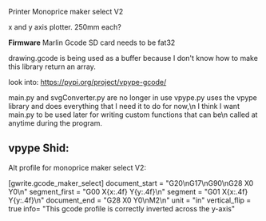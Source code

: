 Printer Monoprice maker select V2

x and y axis plotter. 250mm each?

**Firmware**
Marlin Gcode
SD card needs to be fat32

drawing.gcode is being used as a buffer because I don't know how to make this library return an array.

look into: https://pypi.org/project/vpype-gcode/

main.py and svgConverter.py are no longer in use
vpype.py uses the vpype library and does everything that I need it to do for now,\n
I think I want main.py to be used later for writing custom functions that can be\n
called at anytime during the program. 


## vpype Shid:
Alt profile for monoprice maker select V2:

[gwrite.gcode_maker_select]
document_start = "G20\nG17\nG90\nG28 X0 Y0\n"
segment_first = "G00 X{x:.4f} Y{y:.4f}\n"
segment = "G01 X{x:.4f} Y{y:.4f}\n"
document_end = "G28 X0 Y0\nM2\n"
unit = "in"
vertical_flip = true
info= "This gcode profile is correctly inverted across the y-axis"
